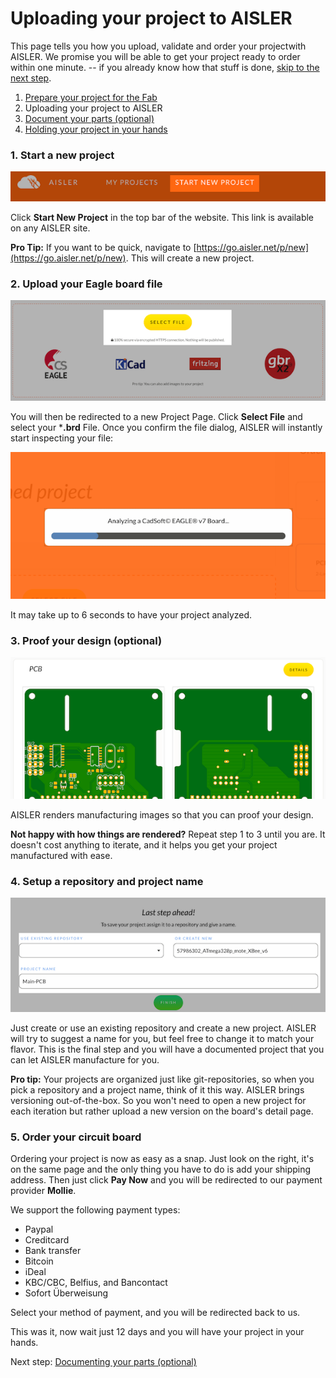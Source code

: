 <!-- --- title: Using Autodesk Eagle with AISLER: Uploading your project to AISLER -->
# Uploading your project to AISLER #
This page tells you how you upload, validate and order your projectwith AISLER. We promise you will be able to get your project ready to order within one minute. -- if you already know how that stuff is done, [skip to the next step](document-parts-in-aisler).

1. [Prepare your project for the Fab](Prepare-your-project-for-the-Fab)
2. Uploading your project to AISLER
3. [Document your parts (optional)](document-parts-in-aisler)
4. [Holding your project in your hands](Holding-your-project-in-your-hands)


### 1. Start a new project ###
![Start a new Project in AISLER](../assets/start_project.png)

Click **Start New Project** in the top bar of the website. This link is available on any AISLER site.

**Pro Tip:** If you want to be quick, navigate to [https://go.aisler.net/p/new](https://go.aisler.net/p/new). This will create a new project.

### 2. Upload your Eagle board file ###
![Upload your File in AISLER](../assets/upload_project.png)

You will then be redirected to a new Project Page. Click **Select File** and select your ***.brd** File. Once you confirm the file dialog, AISLER will instantly start inspecting your file:

![Analyzing an Eagle board file](assets/analyzing_the_project.png)

It may take up to 6 seconds to have your project analyzed.

### 3. Proof your design (optional)
![Proof your Eagle design](assets/manufacturing_renderings.png)

AISLER renders manufacturing images so that you can proof your design.

**Not happy with how things are rendered?** Repeat step 1 to 3 until you are. It doesn't cost anything to iterate, and it helps you get your project manufactured with ease.   

### 4. Setup a repository and project name ###
![Setup a repository and name for your Fritzing project](../assets/new_project.png)

Just create or use an existing repository and create a new project. AISLER will try to suggest a name for you, but feel free to change it to match your flavor. This is the final step and you will have a documented project that you can let AISLER manufacture for you.

**Pro tip:** Your projects are organized just like git-repositories, so when you pick a repository and a project name, think of it this way. AISLER brings versioning out-of-the-box. So you won't need to open a new project for each iteration but rather upload a new version on the board's detail page.

### 5. Order your circuit board ###

Ordering your project is now as easy as a snap. Just look on the right, it's on the same page and the only thing you have to do is add your shipping address. Then just click **Pay Now** and you will be redirected to our payment provider **Mollie**.

We support the following payment types:

- Paypal
- Creditcard
- Bank transfer
- Bitcoin
- iDeal
- KBC/CBC, Belfius, and Bancontact
- Sofort Überweisung

Select your method of payment, and you will be redirected back to us.

This was it, now wait just 12 days and you will have your project in your hands.

Next step: [Documenting your parts (optional)](document-parts-in-aisler)
